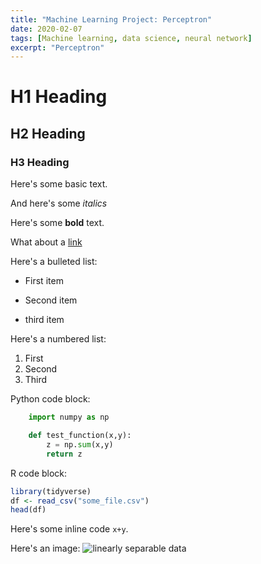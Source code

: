 ```yaml
---
title: "Machine Learning Project: Perceptron"
date: 2020-02-07
tags: [Machine learning, data science, neural network]
excerpt: "Perceptron"
---
```


# H1 Heading

## H2 Heading

### H3 Heading

Here's some basic text.

And here's some *italics*

Here's some **bold** text.

What about a [link](https://github.com/dataoptimal?)

Here's a bulleted list:
* First item
+ Second item
- third item

Here's a numbered list:
1. First
2. Second
3. Third

Python code block:
```python
    import numpy as np

    def test_function(x,y):
        z = np.sum(x,y)
        return z
```

R code block:
```r
library(tidyverse)
df <- read_csv("some_file.csv")
head(df)
```
Here's some inline code `x+y`.

Here's an image:
<img src="{{ site.url }}{{ site.baseurl }}/images/perceptron/linsep.jpg" alt="linearly separable data">

